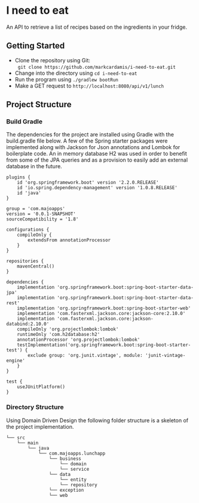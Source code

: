 # I need to eat
An API to retrieve a list of recipes based on the ingredients in your fridge.

## Getting Started
* Clone the repository using Git:  
``` git clone https://github.com/markcardamis/i-need-to-eat.git```
* Change into the directory using ```cd i-need-to-eat```
* Run the program using ```./gradlew bootRun```
* Make a GET request to ```http://localhost:8080/api/v1/lunch```

## Project Structure
### Build Gradle
The dependencies for the project are installed using Gradle with the build.gradle file below. 
A few of the Spring starter packages were implemented along with Jackson for Json annotations and Lombok for boilerplate code. An in memory database H2 was used in order to benefit from some of the JPA queries and as a provision to easily add an external database in the future.

```
plugins {
	id 'org.springframework.boot' version '2.2.0.RELEASE'
	id 'io.spring.dependency-management' version '1.0.8.RELEASE'
	id 'java'
}

group = 'com.majoapps'
version = '0.0.1-SNAPSHOT'
sourceCompatibility = '1.8'

configurations {
	compileOnly {
		extendsFrom annotationProcessor
	}
}

repositories {
	mavenCentral()
}

dependencies {
	implementation 'org.springframework.boot:spring-boot-starter-data-jpa'
	implementation 'org.springframework.boot:spring-boot-starter-data-rest'
	implementation 'org.springframework.boot:spring-boot-starter-web'
	implementation 'com.fasterxml.jackson.core:jackson-core:2.10.0'
	implementation 'com.fasterxml.jackson.core:jackson-databind:2.10.0'
	compileOnly 'org.projectlombok:lombok'
	runtimeOnly 'com.h2database:h2'
	annotationProcessor 'org.projectlombok:lombok'
	testImplementation('org.springframework.boot:spring-boot-starter-test') {
		exclude group: 'org.junit.vintage', module: 'junit-vintage-engine'
	}
}

test {
	useJUnitPlatform()
}
```


### Directory Structure
Using Domain Driven Design the following folder structure is a skeleton of the project implementation.
```
└── src
    └── main
        └── java
            └── com.majoapps.lunchapp
                └── business
                    └── domain
                    └── service
                └── data
                    └── entity
                    └── repository
                └── exception
                └── web
```
